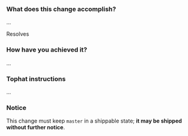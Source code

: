 ### What does this change accomplish?
...

Resolves <issues>

### How have you achieved it?
...

### Tophat instructions
...

### Notice

This change must keep `master` in a shippable state; **it may be shipped without further notice**.

<!--
Need help in filling this out? See the [guide](https://github.com/Shopify/android-testify/blob/master/CONTRIBUTING.md).
-->
